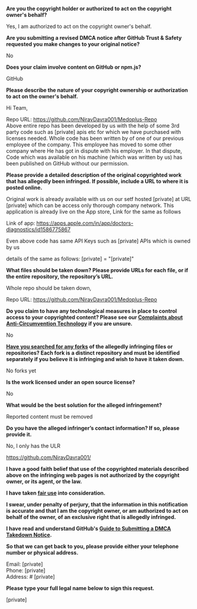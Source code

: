 **Are you the copyright holder or authorized to act on the copyright owner's behalf?**

Yes, I am authorized to act on the copyright owner's behalf.

**Are you submitting a revised DMCA notice after GitHub Trust & Safety requested you make changes to your original notice?**

No

**Does your claim involve content on GitHub or npm.js?**

GitHub

**Please describe the nature of your copyright ownership or authorization to act on the owner's behalf.**

Hi Team,

Repo URL: https://github.com/NiravDavra001/Medoplus-Repo  
Above entire repo has been developed by us with the help of some 3rd party code such as [private] apis etc for which we have purchased with licenses needed. Whole code has been written by of one of our previous employee of the company. This employee has moved to some other company where He has got in dispute with his employer. In that dispute, Code which was available on his machine (which was written by us) has been published on GitHub without our permission.

**Please provide a detailed description of the original copyrighted work that has allegedly been infringed. If possible, include a URL to where it is posted online.**

Original work is already available with us on our setf hosted [private] at URL [private] which can be access only thorough company network. This application is already live on the App store, Link for the same as follows

Link of app: https://apps.apple.com/in/app/doctors-diagnostics/id1586775867

Even above code has same API Keys such as [private] APIs which is owned by us

details of the same as follows: [private] = "[private]"

**What files should be taken down? Please provide URLs for each file, or if the entire repository, the repository’s URL.**

Whole repo should be taken down,

Repo URL: https://github.com/NiravDavra001/Medoplus-Repo

**Do you claim to have any technological measures in place to control access to your copyrighted content? Please see our <a href="https://docs.github.com/articles/guide-to-submitting-a-dmca-takedown-notice#complaints-about-anti-circumvention-technology">Complaints about Anti-Circumvention Technology</a> if you are unsure.**

No

**<a href="https://docs.github.com/articles/dmca-takedown-policy#b-what-about-forks-or-whats-a-fork">Have you searched for any forks</a> of the allegedly infringing files or repositories? Each fork is a distinct repository and must be identified separately if you believe it is infringing and wish to have it taken down.**

No forks yet

**Is the work licensed under an open source license?**

No

**What would be the best solution for the alleged infringement?**

Reported content must be removed

**Do you have the alleged infringer’s contact information? If so, please provide it.**

No, I only has the ULR

https://github.com/NiravDavra001/

**I have a good faith belief that use of the copyrighted materials described above on the infringing web pages is not authorized by the copyright owner, or its agent, or the law.**

**I have taken <a href="https://www.lumendatabase.org/topics/22">fair use</a> into consideration.**

**I swear, under penalty of perjury, that the information in this notification is accurate and that I am the copyright owner, or am authorized to act on behalf of the owner, of an exclusive right that is allegedly infringed.**

**I have read and understand GitHub's <a href="https://docs.github.com/articles/guide-to-submitting-a-dmca-takedown-notice/">Guide to Submitting a DMCA Takedown Notice</a>.**

**So that we can get back to you, please provide either your telephone number or physical address.**

Email: [private]  
Phone:  [private]  
Address: # [private]

**Please type your full legal name below to sign this request.**

[private]
